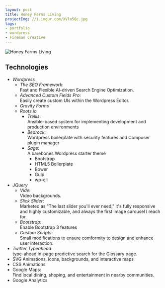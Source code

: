 ```yaml
---
layout: post
title: Honey Farms Living
projectImg: //i.imgur.com/XVln5Qc.jpg
tags:
- portfolio
- wordpress
- Fireman Creative
---
```

<!--more-->
![Honey Farms Living](//i.imgur.com/Sn7HYOJ.png)

## Technologies

- *Wordpress*
  - *The SEO Framework*:<br>Fast and Flexible AI-driven Search Engine Optimization.
  - *Advanced Custom Fields Pro*:<br> Easily create custom UIs within the Wordpress Editor.
  - *Gravity Forms*
  - *Roots.io*
    - *Trellis*:<br> Ansible-based system for implementing development and production environments
    - *Bedrock*:<br> Wordpress boilerplate with security features and Composer plugin manager
    - *Sage*:<br> A barebones Wordpress starter theme
      - Bootstrap
      - HTML5 Boilerplate
      - Bower
      - Gulp
      - wp-cli
- *JQuery*
  - *Vide*:<br> Video backgrounds.
  - *Slick Slider*:<br> Marketed as "The last slider you'll ever need," it's fully responsive and highly customizable, and always the first image carousel I reach for.
  - *Bootstrap*:<br> Enable Bootstrap 3 features
  - *Custom Scripts*:<br> Small modifications to ensure comformity to design and enhance user interaction.
- *Twitter Typeahead*:<br> type-ahead in-page predictive search for the Glossary page.
- SVG Animations, icons, backgrounds, and interactive maps
- CSS Animations
- Google Maps:<br> Find local dining, shoping, and entertainment in nearby communities.
- Google Analytics
